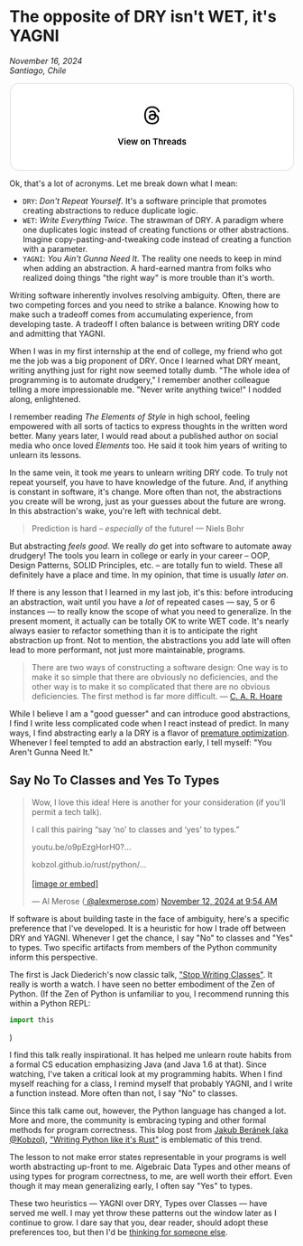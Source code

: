# The opposite of DRY isn't WET, it's YAGNI

_November 16, 2024_ </br>
_Santiago, Chile_

<blockquote class="text-post-media" data-text-post-permalink="https://www.threads.net/@al_merose/post/C2yddc2O_oO" data-text-post-version="0" id="ig-tp-C2yddc2O_oO" style=" background:#FFF; border-width: 1px; border-style: solid; border-color: #00000026; border-radius: 16px; max-width:540px; margin: 1px; min-width:270px; padding:0; width:99.375%; width:-webkit-calc(100% - 2px); width:calc(100% - 2px);"> <a href="https://www.threads.net/@al_merose/post/C2yddc2O_oO" style=" background:#FFFFFF; line-height:0; padding:0 0; text-align:center; text-decoration:none; width:100%; font-family: -apple-system, BlinkMacSystemFont, sans-serif;" target="_blank"> <div style=" padding: 40px; display: flex; flex-direction: column; align-items: center;"><div style=" display:block; height:32px; width:32px; padding-bottom:20px;"> <svg aria-label="Threads" height="32px" role="img" viewBox="0 0 192 192" width="32px" xmlns="http://www.w3.org/2000/svg"> <path d="M141.537 88.9883C140.71 88.5919 139.87 88.2104 139.019 87.8451C137.537 60.5382 122.616 44.905 97.5619 44.745C97.4484 44.7443 97.3355 44.7443 97.222 44.7443C82.2364 44.7443 69.7731 51.1409 62.102 62.7807L75.881 72.2328C81.6116 63.5383 90.6052 61.6848 97.2286 61.6848C97.3051 61.6848 97.3819 61.6848 97.4576 61.6855C105.707 61.7381 111.932 64.1366 115.961 68.814C118.893 72.2193 120.854 76.925 121.825 82.8638C114.511 81.6207 106.601 81.2385 98.145 81.7233C74.3247 83.0954 59.0111 96.9879 60.0396 116.292C60.5615 126.084 65.4397 134.508 73.775 140.011C80.8224 144.663 89.899 146.938 99.3323 146.423C111.79 145.74 121.563 140.987 128.381 132.296C133.559 125.696 136.834 117.143 138.28 106.366C144.217 109.949 148.617 114.664 151.047 120.332C155.179 129.967 155.42 145.8 142.501 158.708C131.182 170.016 117.576 174.908 97.0135 175.059C74.2042 174.89 56.9538 167.575 45.7381 153.317C35.2355 139.966 29.8077 120.682 29.6052 96C29.8077 71.3178 35.2355 52.0336 45.7381 38.6827C56.9538 24.4249 74.2039 17.11 97.0132 16.9405C119.988 17.1113 137.539 24.4614 149.184 38.788C154.894 45.8136 159.199 54.6488 162.037 64.9503L178.184 60.6422C174.744 47.9622 169.331 37.0357 161.965 27.974C147.036 9.60668 125.202 0.195148 97.0695 0H96.9569C68.8816 0.19447 47.2921 9.6418 32.7883 28.0793C19.8819 44.4864 13.2244 67.3157 13.0007 95.9325L13 96L13.0007 96.0675C13.2244 124.684 19.8819 147.514 32.7883 163.921C47.2921 182.358 68.8816 191.806 96.9569 192H97.0695C122.03 191.827 139.624 185.292 154.118 170.811C173.081 151.866 172.51 128.119 166.26 113.541C161.776 103.087 153.227 94.5962 141.537 88.9883ZM98.4405 129.507C88.0005 130.095 77.1544 125.409 76.6196 115.372C76.2232 107.93 81.9158 99.626 99.0812 98.6368C101.047 98.5234 102.976 98.468 104.871 98.468C111.106 98.468 116.939 99.0737 122.242 100.233C120.264 124.935 108.662 128.946 98.4405 129.507Z" /></svg></div><div style=" font-size: 15px; line-height: 21px; color: #000000; font-weight: 600; "> View on Threads</div></div></a></blockquote>
<script async src="https://www.threads.net/embed.js"></script>

Ok, that's a lot of acronyms. Let me break down what I mean:

- `DRY`: _Don't Repeat Yourself_. It's a software principle that promotes creating abstractions to reduce duplicate logic.
- `WET`: _Write Everything Twice_. The strawman of DRY. A paradigm where one duplicates logic instead
  of creating functions or other abstractions. Imagine copy-pasting-and-tweaking code instead of creating a function
  with a parameter.
- `YAGNI`: _You Ain't Gunna Need It_. The reality one needs to keep in mind when adding an abstraction. A hard-earned
  mantra from folks who realized doing things "the right way" is more trouble than it's worth.

Writing software inherently involves resolving ambiguity. Often, there are two competing forces and you need to strike
a balance. Knowing how to make such a tradeoff comes from accumulating experience, from developing taste. A tradeoff
I often balance is between writing DRY code and admitting that YAGNI.

When I was in my first internship at the end of college, my friend who got me the job was a big proponent of DRY. Once
I learned what DRY meant, writing anything just for right now seemed totally dumb. "The whole idea of programming is
to automate drudgery," I remember another colleague telling a more impressionable me. "Never write anything twice!" I
nodded along, enlightened.

I remember reading _The Elements of Style_ in high school, feeling empowered with all sorts of tactics to express
thoughts in the written word better. Many years later, I would read about a published author on social media who
once loved _Elements_ too. He said it took him years of writing to unlearn its lessons.

In the same vein, it took me years to unlearn writing DRY code. To truly not repeat yourself, you have to
have knowledge of the future. And, if anything is constant in software, it's change. More often than not, the
abstractions you create will be wrong, just as your guesses about the future are wrong. In this abstraction's wake,
you're left with technical debt.

> Prediction is hard – _especially_ of the future! — Niels Bohr

But abstracting _feels good_. We really _do_ get into software to automate away drudgery! The tools you learn in
college or early in your career – OOP, Design Patterns, SOLID Principles, etc. – are totally fun to wield. These all
definitely have a place and time. In my opinion, that time is usually _later on_.

If there is any lesson that I learned in my last job, it's this: before introducing an abstraction, wait until you have
a _lot_ of repeated cases — say, 5 or 6 instances — to really know the scope of what you need to generalize.
In the present moment, it actually can be totally OK to write WET code. It's nearly always easier to refactor something
than it is to anticipate the right abstraction up front. Not to mention, the abstractions you add late will often lead
to more performant, not just more maintainable, programs.

> There are two ways of constructing a software design: One way is to make it so simple that there are obviously no
> deficiencies, and the other way is to make it so complicated that there are no obvious deficiencies. The first method
> is far more difficult.
> — [C. A. R. Hoare](https://web.archive.org/web/20220428130737/https://www.cs.fsu.edu/~engelen/courses/COP4610/hoare.pdf)

While I believe I am a "good guesser" and can introduce good abstractions, I find I write less complicated code when
I react instead of predict. In many ways, I find abstracting early a la DRY is a flavor
of [premature optimization](https://m.xkcd.com/1691/). Whenever I feel tempted to add an abstraction early, I tell
myself: "You Aren't Gunna Need It."

## Say No To Classes and Yes To Types

<blockquote class="bluesky-embed" data-bluesky-uri="at://did:plc:lozmph3nfogiyoi23m4qrxus/app.bsky.feed.post/3laquwsrytg2m" data-bluesky-cid="bafyreibslwc6xihmgjhlixhsaxfhnhtwfpthmbibvl5p7rjtbehjc73j4y"><p lang="en">Wow, I love this idea! Here is another for your consideration (if you’ll permit a tech talk). 

I call this pairing “say ‘no’ to classes and ‘yes’ to types.”

youtu.be/o9pEzgHorH0?...

kobzol.github.io/rust/python/...<br><br><a href="https://bsky.app/profile/did:plc:lozmph3nfogiyoi23m4qrxus/post/3laquwsrytg2m?ref_src=embed">[image or embed]</a></p>
&mdash; Al Merose (<a href="https://bsky.app/profile/did:plc:lozmph3nfogiyoi23m4qrxus?ref_src=embed">
@alexmerose.com</a>) <a href="https://bsky.app/profile/did:plc:lozmph3nfogiyoi23m4qrxus/post/3laquwsrytg2m?ref_src=embed">
November 12, 2024 at 9:54
AM</a></blockquote><script async src="https://embed.bsky.app/static/embed.js" charset="utf-8"></script>

If software is about building taste in the face of ambiguity, here's a specific preference that I've developed. It is a
heuristic for how I trade off between DRY and YAGNI. Whenever I get the chance, I say "No" to classes and "Yes" to
types. Two specific artifacts from members of the Python community inform this perspective.

The first is Jack Diederich's now classic talk, ["Stop Writing Classes"](https://youtu.be/o9pEzgHorH0). It really is
worth a watch. I have seen no better embodiment of the Zen of Python. (If the Zen of Python is unfamiliar to you, I
recommend running this within a Python REPL:

```python
import this
```

)

I find this talk really inspirational. It has helped me unlearn route habits from a formal CS education emphasizing
Java (and Java 1.6 at that). Since watching, I've taken a critical look at my programming habits. When I find myself
reaching for a class, I remind myself that probably YAGNI, and I write a function instead. More often than not, I say
"No" to classes.

Since this talk came out, however, the Python language has changed a lot. More and more, the community is embracing
typing and other formal methods for program correctness. This blog post from
[Jakub Beránek (aka @Kobzol)](https://kobzol.github.io/), ["Writing Python like it's Rust"](https://kobzol.github.io/rust/python/2023/05/20/writing-python-like-its-rust.html)
is emblematic of this trend.

The lesson to not make error states representable in your programs is well worth abstracting up-front to me.
Algebraic Data Types and other means of using types for program correctness, to me, are well worth their effort. Even
though it may mean generalizing early, I often say "Yes" to types.

These two heuristics — YAGNI over DRY, Types over Classes — have served me well. I may yet throw these patterns out the
window later as I continue to grow. I dare say that you, dear reader, should adopt these preferences too, but then
I'd be [thinking for someone else](/think/).

